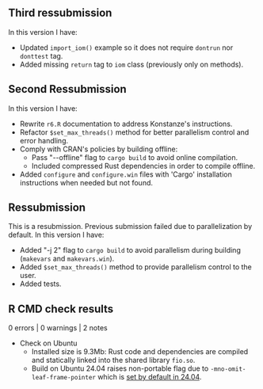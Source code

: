 ## Third ressubmission

In this version I have:

* Updated `import_iom()` example so it does not require `dontrun` nor `donttest` tag.
* Added missing `return` tag to `iom` class (previously only on methods).

## Second Ressubmission

In this version I have:
 
* Rewrite `r6.R` documentation to address Konstanze's instructions.
* Refactor `$set_max_threads()` method for better parallelism control and error handling.
* Comply with CRAN's policies by building offline:
  * Pass "--offline" flag to `cargo build` to avoid online compilation.
  * Included compressed Rust dependencies in order to compile offline.
* Added `configure` and `configure.win` files with 'Cargo' installation instructions when needed but not found.

## Ressubmission

This is a resubmission. Previous submission failed due to parallelization by default.
In this version I have:
 
* Added "-j 2" flag to `cargo build` to avoid parallelism during building (`makevars` and `makevars.win`).
* Added `$set_max_threads()` method to provide parallelism control to the user.
* Added tests.

## R CMD check results

0 errors | 0 warnings | 2 notes

* Check on Ubuntu
  - Installed size is 9.3Mb: Rust code and dependencies are compiled and statically linked into the shared library `fio.so`.
  - Build on Ubuntu 24.04 raises non-portable flag due to `-mno-omit-leaf-frame-pointer` which is [set by default in 24.04](https://ubuntu.com/blog/ubuntu-performance-engineering-with-frame-pointers-by-default).

